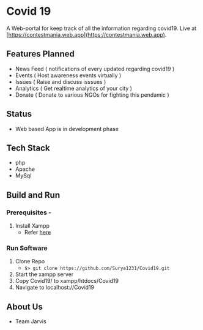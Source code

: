 # Covid 19

A Web-portal for keep track of all the information regarding covid19. Live at [https://contestmania.web.app](https://contestmania.web.app).

## Features Planned

- News Feed ( notifications of every updated regarding covid19 )
- Events ( Host awareness events virtually )
- Issues ( Raise and discuss isssues )
- Analytics ( Get realtime analytics of your city )
- Donate ( Donate to various NGOs for fighting this pendamic )

## Status

- Web based App is in development phase

## Tech Stack

- php
- Apache
- MySql

## Build and Run

### Prerequisites -

1. Install Xampp
   - Refer [here](https://www.apachefriends.org/index.html)

### Run Software

1. Clone Repo
   - `$> git clone https://github.com/Surya1231/Covid19.git`
2. Start the xampp server
3. Copy Covid19/ to xampp/htdocs/Covid19
4. Navigate to localhost://Covid19

## About Us

- Team Jarvis
